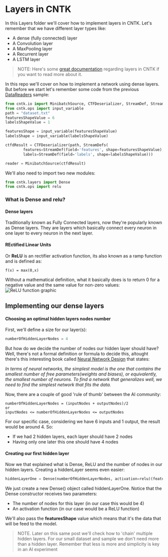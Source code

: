 # Layers in CNTK #
In this Layers folder we'll cover how to implement layers in CNTK.
Let's remember that we have different layer types like:
- A dense (fully connected) layer
- A Convolution layer
- A MaxPooling layer
- A Recurrent layer
- A LSTM layer

>NOTE: Here's some [great documentation](https://www.cntk.ai/pythondocs/layerref.html) regarding layers in CNTK if you want to read more about it.

In this repo we'll cover on how to implement a network using dense layers. But before we start let's remember some code from the previous [DataReaders](https://github.com/JorgeCupi/CNTKSamples/tree/master/python/04_DataReaders) sample:

```python
from cntk.io import MinibatchSource, CTFDeserializer, StreamDef, StreamDefs
from cntk.ops import input_variable
path = "dataset.txt"
featuresShapeValue = 6
labelsShapeValue = 1

featuresShape = input_variable(featuresShapeValue)
labelsShape = input_variable(labelsShapeValue)

ctfdResult = CTFDeserializer(path, StreamDefs(
        features=StreamDef(field='features', shape=featuresShapeValue),
        labels=StreamDef(field='labels', shape=labelsShapeValue)))

reader = MinibatchSource(ctfdResult)
```

We'll also need to import two new modules:
```python
from cntk.layers import Dense
from cntk.ops import relu
```

### What is Dense and relu? ###
#### Dense layers ####
Traditionally known as Fully Connected layers, now they're popularly known as Dense layers. They are layers which basically connect every neuron in one layer to every neuron in the next layer.
#### REctified Linear Units ####
Or **ReLU** is an rectifier activation function, its also known as a ramp function and is defined as:
```console
f(x) = max(0,x)
```
Without a mathematical definition, what it basically does is to return 0 for a negative value and the same value for non-zero values:
![ReLU function graphic](https://upload.wikimedia.org/wikipedia/en/thumb/6/6c/Rectifier_and_softplus_functions.svg/330px-Rectifier_and_softplus_functions.svg.png)

## Implementing our dense layers ##
#### Choosing an optimal hidden layers nodes number ####
First, we'll  define a size for our layer(s):
```python
numberOfHiddenLayerNodes = 4
```
But how do we decide the number of nodes our hidden layer should have? Well, there's not a formal definition or formula to decide this,  altought there's this interesting book called [Neural Network Design](http://hagan.okstate.edu/NNDesign.pdf#page=469) that states:

*In terms of neural networks, the simplest model is the one that contains the smallest number of free parameters(weights and biases), or equivalently, the smallest number of neurons. To find a network that generalizes well, we need to find the simplest network that fits the data.*

Now, there are a couple of good 'rule of thumb' between the AI community:
```console
numberOfHiddenLayerNodes = (inputNodes + outputNodes)/2
or
inputNodes <= numberOfHiddenLayerNodes <= outputNodes 
```

For our specific case, considering we have 6 inputs and 1 output, the result would be around 4. So:
- If we had 2 hidden layers, each layer should have 2 nodes
- Having only one later this one should have 4 nodes

#### Creating our first hidden layer ####
Now we that explained what is Dense, ReLU and the number of nodes in our hidden layers. Creating a hiddenLayer seems even easier:
```python
hiddenLayerOne = Dense(numberOfHiddenLayerNodes, activation=relu)(featuresShape)
```
We just create a new Dense() object called hiddenLayerOne. Notice that the Dense constructor receives two parameters:
- The number of nodes for this layer (in our case this would be 4)
- An activation function (in our case would be a ReLU function)

We'll also pass the **featuresShape** value which means that it's the data that will be feed to the model.

>NOTE. Later on this same post we'll check how to 'chain' multiple hidden layers. For our small dataset and sample we don't need more than a hidden layer. Remember that less is more and simplicity is key in an AI experiment

